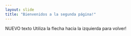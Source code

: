 ```yaml
---
layout: slide
title: "Bienvenidos a la segunda página!"
---
```

NUEVO texto
Utiliza la flecha hacia la izquierda para volver!

